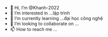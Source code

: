 - 👋 Hi, I’m @Khanh-2022
- 👀 I’m interested in ...lập trình 
- 🌱 I’m currently learning ...đại học công nghệ
- 💞️ I’m looking to collaborate on ...
- 📫 How to reach me ...

<!---
Khanh-2022/Khanh-2022 is a ✨ special ✨ repository because its `README.md` (this file) appears on your GitHub profile.
You can click the Preview link to take a look at your changes.
--->

